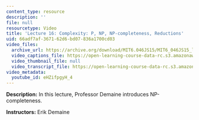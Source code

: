 ```yaml
---
content_type: resource
description: ''
file: null
resourcetype: Video
title: 'Lecture 16: Complexity: P, NP, NP-completeness, Reductions'
uid: 66adf7af-3671-62d6-bd07-836a1700cd03
video_files:
  archive_url: https://archive.org/download/MIT6.046JS15/MIT6_046JS15_lec16_300k.mp4
  video_captions_file: https://open-learning-course-data-rc.s3.amazonaws.com/6-046j-design-and-analysis-of-algorithms-spring-2015/166d78260dc15bd1a1660b691ab5ed4f_eHZifpgyH_4.vtt
  video_thumbnail_file: null
  video_transcript_file: https://open-learning-course-data-rc.s3.amazonaws.com/6-046j-design-and-analysis-of-algorithms-spring-2015/9ccf3a4c0821d97d93073e217880f94d_eHZifpgyH_4.pdf
video_metadata:
  youtube_id: eHZifpgyH_4
---
```


**Description:** In this lecture, Professor Demaine introduces NP-completeness.

**Instructors:** Erik Demaine